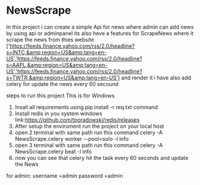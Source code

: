 # NewsScrape
In this project i can create a simple Api for news 
where admin can add news by using api or adminpanel its also heve 
a features for ScrapeNews
where it scrape the news from thies website ['https://feeds.finance.yahoo.com/rss/2.0/headline?s=INTC,&amp;region=US&amp;lang=en-US','https://feeds.finance.yahoo.com/rss/2.0/headline?s=AAPL,&amp;region=US&amp;lang=en-US','https://feeds.finance.yahoo.com/rss/2.0/headline?s=TWTR,&amp;region=US&amp;lang=en-US'] 
and render it 
i have also add celery for update the news every 60 secound

steps to run this project
This is for Windows
1. Insall all requirements using  pip install -r req.txt command
2. Install redis in you system windows 
    link:https://github.com/tporadowski/redis/releases
3. After setup the enviroment run the project on your local host
4. open 2 terminal with same path run this command celery -A NewsScrape.celery worker --pool=solo -l info
5. open 3 terminal with same path run this command celery -A NewsScrape.celery beat -l info
6. now you can see that celery hit the task every 60 seconds and update the News
  
for admin:
username =admin
password =admin
